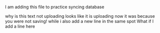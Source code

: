 I am adding this file to practice syncing database

why is this text not uploading
looks like it is uploading now
it was because you were not saving!
while i also add a new line in the same spot
What if I add a line here